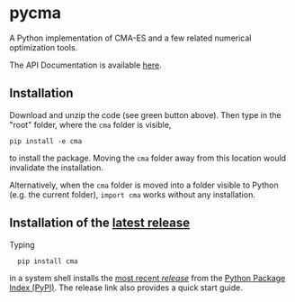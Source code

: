 # pycma
A Python implementation of CMA-ES and a few related numerical optimization tools. 

The API Documentation is available [here](http://cma.gforge.inria.fr/apidocs-pycma).

## Installation

Download and unzip the code (see green button above). Then type in the "root"
folder, where the ``cma`` folder is visible,

    pip install -e cma

to install the package. Moving the ``cma`` folder away from this location would 
invalidate the installation.

Alternatively, when the ``cma`` folder is moved into a folder visible to Python 
(e.g. the current folder), ``import cma`` works without any installation. 

## Installation of the [latest release](https://pypi.python.org/pypi/cma)
Typing
```
  pip install cma
```
in a system shell installs the [most recent _release_](https://pypi.python.org/pypi/cma)
from the [Python Package Index (PyPI)](https://pypi.python.org/pypi). The release link
also provides a quick start guide.
